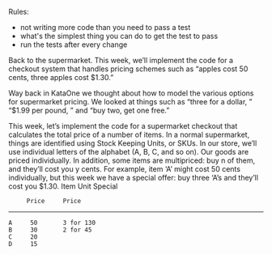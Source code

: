 Rules:

* not writing more code than you need to pass a test
* what's the simplest thing you can do to get the test to pass
* run the tests after every change

Back to the supermarket. This week, we’ll implement the code for a checkout system that handles pricing schemes such as “apples cost 50 cents, three apples cost $1.30.”

Way back in KataOne we thought about how to model the various options for supermarket pricing. We looked at things such as “three for a dollar, ” “$1.99 per pound, ” and “buy two, get one free.”

This week, let’s implement the code for a supermarket checkout that calculates the total price of a number of items. In a normal supermarket, things are identified using Stock Keeping Units, or SKUs. In our store, we’ll use individual letters of the alphabet (A, B, C, and so on). Our goods are priced individually. In addition, some items are multipriced: buy n of them, and they’ll cost you y cents. For example, item ‘A’ might cost 50 cents individually, but this week we have a special offer: buy three ‘A’s and they’ll cost you $1.30.
 Item   Unit      Special

         Price     Price

  --------------------------

    A     50       3 for 130
    B     30       2 for 45
    C     20
    D     15

